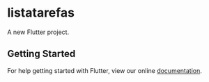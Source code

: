 # listatarefas

A new Flutter project.

## Getting Started

For help getting started with Flutter, view our online
[documentation](https://flutter.io/).
